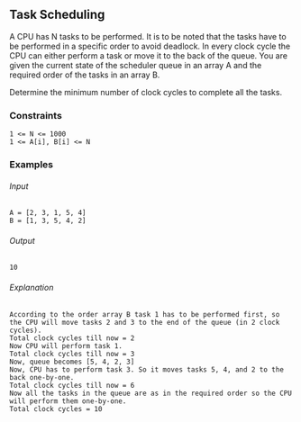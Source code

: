 ## Task Scheduling
A CPU has N tasks to be performed. It is to be noted that the tasks have to be performed in a specific order to avoid deadlock. In every clock cycle the CPU can either perform a task or move it to the back of the queue. You are given the current state of the scheduler queue in an array A and the required order of the tasks in an array B.

Determine the minimum number of clock cycles to complete all the tasks.

### Constraints
```
1 <= N <= 1000
1 <= A[i], B[i] <= N
```

### Examples
###### Input
```
A = [2, 3, 1, 5, 4]
B = [1, 3, 5, 4, 2]
```
###### Output
```
10
```
###### Explanation
```
According to the order array B task 1 has to be performed first, so the CPU will move tasks 2 and 3 to the end of the queue (in 2 clock cycles).
Total clock cycles till now = 2
Now CPU will perform task 1.
Total clock cycles till now = 3
Now, queue becomes [5, 4, 2, 3]
Now, CPU has to perform task 3. So it moves tasks 5, 4, and 2 to the back one-by-one.
Total clock cycles till now = 6
Now all the tasks in the queue are as in the required order so the CPU will perform them one-by-one.
Total clock cycles = 10
```
